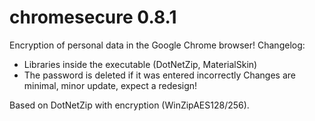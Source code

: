# chromesecure 0.8.1
Encryption of personal data in the Google Chrome browser!
Changelog:
- Libraries inside the executable (DotNetZip, MaterialSkin)
- The password is deleted if it was entered incorrectly
Changes are minimal, minor update, expect a redesign!

Based on DotNetZip with encryption (WinZipAES128/256).
